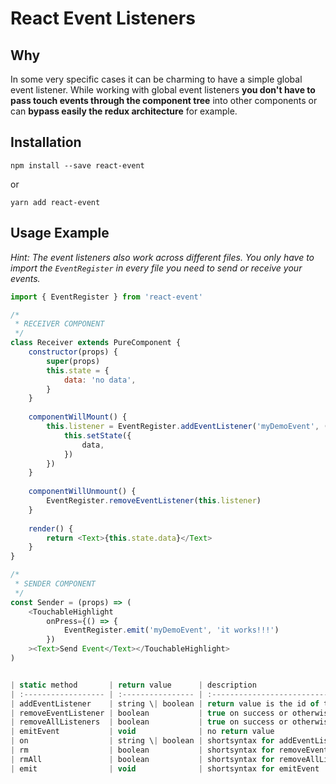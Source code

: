 # React Event Listeners


## Why

In some very specific cases it can be charming to have a simple global event listener. While working with global event listeners **you don't have to pass touch events through the component tree** into other components or can **bypass easily the redux architecture** for example.

## Installation

```
npm install --save react-event
```

or

```
yarn add react-event
```

## Usage Example

*Hint: The event listeners also work across different files. You only have to import the ```EventRegister``` in every file you need to send or receive your events.*

```javascript
import { EventRegister } from 'react-event'

/*
 * RECEIVER COMPONENT
 */
class Receiver extends PureComponent {
    constructor(props) {
        super(props)
        this.state = {
            data: 'no data',
        }
    }
    
    componentWillMount() {
        this.listener = EventRegister.addEventListener('myDemoEvent', (data) => {
            this.setState({
                data,
            })
        })
    }
    
    componentWillUnmount() {
        EventRegister.removeEventListener(this.listener)
    }
    
    render() {
        return <Text>{this.state.data}</Text>
    }
}

/*
 * SENDER COMPONENT
 */
const Sender = (props) => (
    <TouchableHighlight
        onPress={() => {
            EventRegister.emit('myDemoEvent', 'it works!!!')
        })
    ><Text>Send Event</Text></TouchableHighlight>
)


| static method       | return value      | description                                                    |
| :------------------ | :---------------- | :------------------------------------------------------------- |
| addEventListener    | string \| boolean | return value is the id of the event listener or false on error |
| removeEventListener | boolean           | true on success or otherwise false                             |
| removeAllListeners  | boolean           | true on success or otherwise false                             |
| emitEvent           | void              | no return value                                                |
| on                  | string \| boolean | shortsyntax for addEventListener                               |
| rm                  | boolean           | shortsyntax for removeEventListener                            |
| rmAll               | boolean           | shortsyntax for removeAllListeners                             |
| emit                | void              | shortsyntax for emitEvent                                      |
